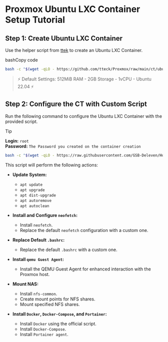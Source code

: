 Proxmox Ubuntu LXC Container Setup Tutorial
===========================================

Step 1: Create Ubuntu LXC Container
-----------------------------------

Use the helper script from [ttek](https://github.com/tteck/Proxmox) to create an Ubuntu LXC Container.

bashCopy code

```bash
bash -c "$(wget -qLO - https://github.com/tteck/Proxmox/raw/main/ct/ubuntu.sh)"
```

> ⚡ Default Settings: 512MiB RAM - 2GB Storage - 1vCPU - Ubuntu 22.04 ⚡



Step 2: Configure the CT with Custom Script
-------------------------------------------

Run the following command to configure the Ubuntu LXC Container with the provided script.

>[!Tip]
> **Login:** `root`  
> **Password:** `The Password you created on the container creation`  
  
```bash
bash -c "$(wget -qLO - https://raw.githubusercontent.com/GSB-Deleven/HomeLab/main/Scripts/OneClick%20Proxmox%20Container/ubuntu%2023.04/ubuntu-lxc.sh)"
```
  
This script will perform the following actions:

-   **Update System:**

    -   `apt update`
    -   `apt upgrade`
    -   `apt dist-upgrade`
    -   `apt autoremove`
    -   `apt autoclean`
 

-   **Install and Configure `neofetch`:**
    -   Install `neofetch`.
    -   Replace the default `neofetch` configuration with a custom one.
 

-   **Replace Default `.bashrc`:**
    -   Replace the default `.bashrc` with a custom one.
 

-   **Install `qemu Guest Agent`:**
    -   Install the QEMU Guest Agent for enhanced interaction with the Proxmox host.
 

-   **Mount NAS:**
    -   Install `nfs-common`.
    -   Create mount points for NFS shares.
    -   Mount specified NFS shares.
 

-   **Install `Docker`, `Docker-Compose`, and `Portainer`:**

    -   Install `Docker` using the official script.
    -   Install `Docker-Compose`.
    -   Install `Portainer agent`.
